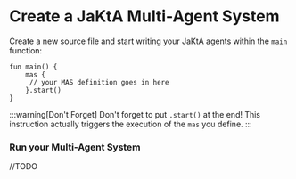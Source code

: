 # Create a JaKtA Multi-Agent System 

Create a new source file and start writing your JaKtA agents within the `main` function:
```
fun main() {
    mas {
     // your MAS definition goes in here
    }.start()
}
```

:::warning[Don't Forget]
Don't forget to put `.start()` at the end! This instruction actually triggers the execution of the `mas` you define. 
:::

### Run your Multi-Agent System

//TODO

<!-- Run your project
<Tabs>
<TabItem value='Linux' default>
```
./gradlew run
```
</TabItem>
<TabItem value='Windows'>
```
gradlew.bat run
```
</TabItem>

</Tabs> -->

<!-- ## Using JaKtA in a Java project

//TODO -->
